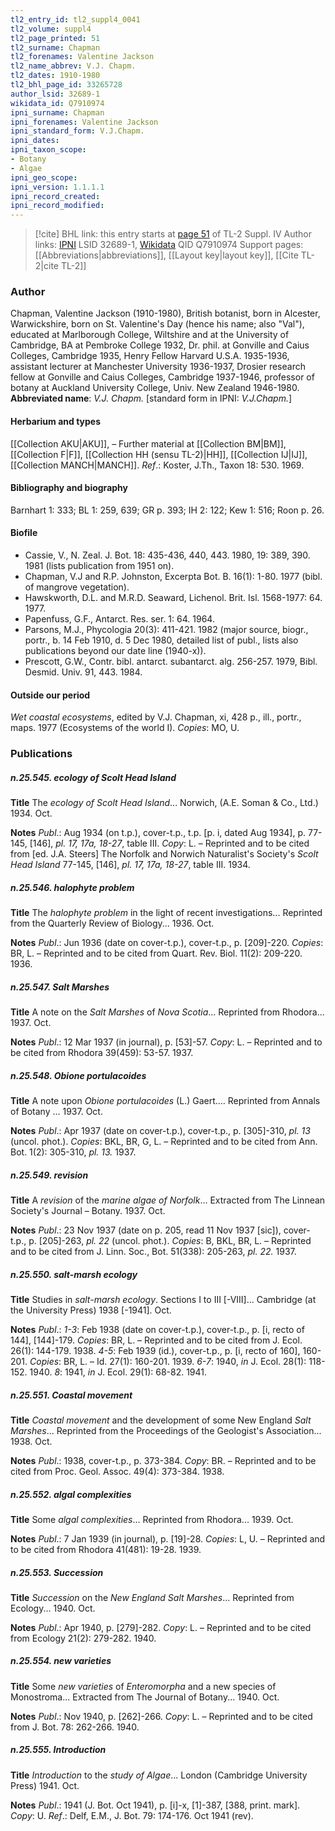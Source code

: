 ```yaml
---
tl2_entry_id: tl2_suppl4_0041
tl2_volume: suppl4
tl2_page_printed: 51
tl2_surname: Chapman
tl2_forenames: Valentine Jackson
tl2_name_abbrev: V.J. Chapm.
tl2_dates: 1910-1980
tl2_bhl_page_id: 33265728
author_lsid: 32689-1
wikidata_id: Q7910974
ipni_surname: Chapman
ipni_forenames: Valentine Jackson
ipni_standard_form: V.J.Chapm.
ipni_dates: 
ipni_taxon_scope: 
- Botany
- Algae
ipni_geo_scope: 
ipni_version: 1.1.1.1
ipni_record_created: 
ipni_record_modified:
---
```


> [!cite] BHL link: this entry starts at [page 51](https://www.biodiversitylibrary.org/page/33265728) of TL-2 Suppl. IV
> Author links: [IPNI](https://www.ipni.org/a/32689-1) LSID 32689-1, [Wikidata](https://www.wikidata.org/wiki/Q7910974) QID Q7910974
> Support pages: [[Abbreviations|abbreviations]], [[Layout key|layout key]], [[Cite TL-2|cite TL-2]]

### Author

Chapman, Valentine Jackson (1910-1980), British botanist, born in Alcester, Warwickshire, born on St. Valentine's Day (hence his name; also "Val"), educated at Marlborough College, Wiltshire and at the University of Cambridge, BA at Pembroke College 1932, Dr. phil. at Gonville and Caius Colleges, Cambridge 1935, Henry Fellow Harvard U.S.A. 1935-1936, assistant lecturer at Manchester University 1936-1937, Drosier research fellow at Gonville and Caius Colleges, Cambridge 1937-1946, professor of botany at Auckland University College, Univ. New Zealand 1946-1980. 
**Abbreviated name**: *V.J. Chapm.* \[standard form in IPNI: *V.J.Chapm.*\]

#### Herbarium and types

[[Collection AKU|AKU]], – Further material at [[Collection BM|BM]], [[Collection F|F]], [[Collection HH (sensu TL-2)|HH]], [[Collection IJ|IJ]], [[Collection MANCH|MANCH]].
*Ref*.: Koster, J.Th., Taxon 18: 530. 1969.

#### Bibliography and biography

Barnhart 1: 333; BL 1: 259, 639; GR p. 393; IH 2: 122; Kew 1: 516; Roon p. 26.

#### Biofile

- Cassie, V., N. Zeal. J. Bot. 18: 435-436, 440, 443. 1980, 19: 389, 390. 1981 (lists publication from 1951 on).
- Chapman, V.J and R.P. Johnston, Excerpta Bot. B. 16(1): 1-80. 1977 (bibl. of mangrove vegetation).
- Hawskworth, D.L. and M.R.D. Seaward, Lichenol. Brit. Isl. 1568-1977: 64. 1977.
- Papenfuss, G.F., Antarct. Res. ser. 1: 64. 1964.
- Parsons, M.J., Phycologia 20(3): 411-421. 1982 (major source, biogr., portr., b. 14 Feb 1910, d. 5 Dec 1980, detailed list of publ., lists also publications beyond our date line (1940-x)).
- Prescott, G.W., Contr. bibl. antarct. subantarct. alg. 256-257. 1979, Bibl. Desmid. Univ. 91, 443. 1984.

#### Outside our period

*Wet coastal ecosystems*, edited by V.J. Chapman, xi, 428 p., ill., portr., maps. 1977 (Ecosystems of the world I). *Copies*: MO, U.

### Publications

##### n.25.545. ecology of Scolt Head Island

**Title**
The *ecology of Scolt Head Island*... Norwich, (A.E. Soman & Co., Ltd.) 1934. Oct.

**Notes**
*Publ*.: Aug 1934 (on t.p.), cover-t.p., t.p. \[p. i, dated Aug 1934\], p. 77-145, \[146\], *pl. 17, 17a, 18-27*, table III. *Copy*: L. – Reprinted and to be cited from \[ed. J.A. Steers\] The Norfolk and Norwich Naturalist's Society's *Scolt Head Island* 77-145, \[146\], *pl. 17, 17a, 18-27*, table III. 1934.

##### n.25.546. halophyte problem

**Title**
The *halophyte problem* in the light of recent investigations... Reprinted from the Quarterly Review of Biology... 1936. Oct.

**Notes**
*Publ*.: Jun 1936 (date on cover-t.p.), cover-t.p., p. \[209\]-220. *Copies*: BR, L. – Reprinted and to be cited from Quart. Rev. Biol. 11(2): 209-220. 1936.

##### n.25.547. Salt Marshes

**Title**
A note on the *Salt Marshes* of *Nova Scotia*... Reprinted from Rhodora... 1937. Oct.

**Notes**
*Publ*.: 12 Mar 1937 (in journal), p. \[53\]-57. *Copy*: L. – Reprinted and to be cited from Rhodora 39(459): 53-57. 1937.

##### n.25.548. Obione portulacoides

**Title**
A note upon *Obione portulacoides* (L.) Gaert.... Reprinted from Annals of Botany ... 1937. Oct.

**Notes**
*Publ*.: Apr 1937 (date on cover-t.p.), cover-t.p., p. \[305\]-310, *pl. 13* (uncol. phot.). *Copies*: BKL, BR, G, L. – Reprinted and to be cited from Ann. Bot. 1(2): 305-310, *pl. 13.* 1937.

##### n.25.549. revision

**Title**
A *revision* of the *marine algae of Norfolk*... Extracted from The Linnean Society's Journal – Botany. 1937. Oct.

**Notes**
*Publ*.: 23 Nov 1937 (date on p. 205, read 11 Nov 1937 \[sic\]), cover-t.p., p. \[205\]-263, *pl. 22* (uncol. phot.). *Copies*: B, BKL, BR, L. – Reprinted and to be cited from J. Linn. Soc., Bot. 51(338): 205-263, *pl. 22.* 1937.

##### n.25.550. salt-marsh ecology

**Title**
Studies in *salt-marsh ecology*. Sections I to III \[-VIII\]... Cambridge (at the University Press) 1938 \[-1941\]. Oct.

**Notes**
*Publ*.: *1-3*: Feb 1938 (date on cover-t.p.), cover-t.p., p. \[i, recto of 144\], \[144\]-179. *Copies*: BR, L. – Reprinted and to be cited from J. Ecol. 26(1): 144-179. 1938.
*4-5*: Feb 1939 (id.), cover-t.p., p. \[i, recto of 160\], 160-201. *Copies*: BR, L. – Id. 27(1): 160-201. 1939.
*6-7*: 1940, *in* J. Ecol. 28(1): 118-152. 1940.
*8*: 1941, *in* J. Ecol. 29(1): 68-82. 1941.

##### n.25.551. Coastal movement

**Title**
*Coastal movement* and the development of some New England *Salt Marshes*... Reprinted from the Proceedings of the Geologist's Association... 1938. Oct.

**Notes**
*Publ*.: 1938, cover-t.p., p. 373-384. *Copy*: BR. – Reprinted and to be cited from Proc. Geol. Assoc. 49(4): 373-384. 1938.

##### n.25.552. algal complexities

**Title**
Some *algal complexities*... Reprinted from Rhodora... 1939. Oct.

**Notes**
*Publ*.: 7 Jan 1939 (in journal), p. \[19\]-28. *Copies*: L, U. – Reprinted and to be cited from Rhodora 41(481): 19-28. 1939.

##### n.25.553. Succession

**Title**
*Succession* on the *New England Salt Marshes*... Reprinted from Ecology... 1940. Oct.

**Notes**
*Publ*.: Apr 1940, p. \[279\]-282. *Copy*: L. – Reprinted and to be cited from Ecology 21(2): 279-282. 1940.

##### n.25.554. new varieties

**Title**
Some *new varieties* of *Enteromorpha* and a new species of Monostroma... Extracted from The Journal of Botany... 1940. Oct.

**Notes**
*Publ*.: Nov 1940, p. \[262\]-266. *Copy*: L. – Reprinted and to be cited from J. Bot. 78: 262-266. 1940.

##### n.25.555. Introduction

**Title**
*Introduction* to the *study of Algae*... London (Cambridge University Press) 1941. Oct.

**Notes**
*Publ*.: 1941 (J. Bot. Oct 1941), p. \[i\]-x, \[1\]-387, \[388, print. mark\]. *Copy*: U.
*Ref*.: Delf, E.M., J. Bot. 79: 174-176. Oct 1941 (rev).

